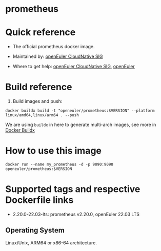 # prometheus

# Quick reference

- The official prometheus docker image.

- Maintained by: [openEuler CloudNative SIG](https://gitee.com/openeuler/cloudnative)

- Where to get help: [openEuler CloudNative SIG](https://gitee.com/openeuler/cloudnative), [openEuler](https://gitee.com/openeuler/community)

# Build reference

1. Build images and push:
```shell
docker buildx build -t "openeuler/prometheus:$VERSION" --platform linux/amd64,linux/arm64 . --push
```

We are using `buildx` in here to generate multi-arch images, see more in [Docker Buildx](https://docs.docker.com/buildx/working-with-buildx/)

# How to use this image
```shell
docker run --name my_prometheus -d -p 9090:9090 openeuler/prometheus:$VERSION
```

# Supported tags and respective Dockerfile links

- 2.20.0-22.03-lts: prometheus v2.20.0, openEuler 22.03 LTS

## Operating System
Linux/Unix, ARM64 or x86-64 architecture.
